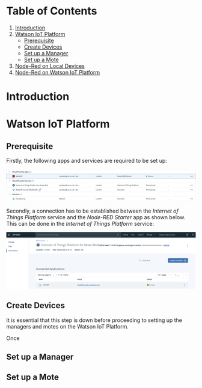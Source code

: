 Table of Contents
=================
1. [Introduction](#introduction)
1. [Watson IoT Platform](#watson-iot-platform)
    * [Prerequisite](#prerequisite)
    * [Create Devices](#create-devices)
    * [Set up a Manager](#set-up-a-manager)
    * [Set up a Mote](#set-up-a-mote)
1. [Node-Red on Local Devices](#node-red-on-local-devices)
1. [Node-Red on Watson IoT Platform](#node-red-on-watson-iot-platform)

# Introduction #

# Watson IoT Platform #

## Prerequisite ##
Firstly, the following apps and services are required to be set up:

![](images/ibm-cloud-apps.png)

Secondly, a connection has to be established between the *Internet of Things Platform* service and the *Node-RED Starter* app as shown below. This can be done in the *Internet of Things Platform* service:

![](images/watson-iot-connections.png)

## Create Devices ##
It is essential that this step is down before proceeding to setting up the managers and motes on the Watson IoT Platform.

Once

## Set up a Manager ##

## Set up a Mote ##
